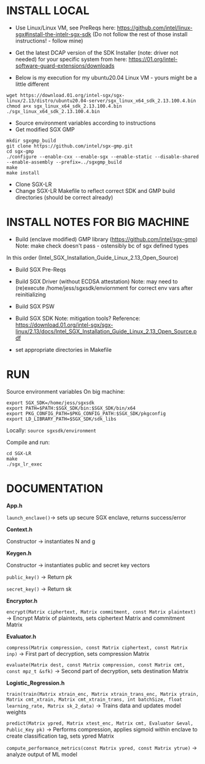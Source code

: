 # INSTALL LOCAL

- Use Linux/Linux VM, see PreReqs here:
  https://github.com/intel/linux-sgx#install-the-intelr-sgx-sdk (Do not follow
the rest of those install instructions! - follow mine)
	
- Get the latest DCAP version of the SDK Installer (note: driver not needed) for your specific system from here:
  https://01.org/intel-software-guard-extensions/downloads
- Below is my execution for my ubuntu20.04 Linux VM - yours might be a little
  different
```
wget https://download.01.org/intel-sgx/sgx-linux/2.13/distro/ubuntu20.04-server/sgx_linux_x64_sdk_2.13.100.4.bin
chmod a+x sgx_linux_x64_sdk_2.13.100.4.bin
./sgx_linux_x64_sdk_2.13.100.4.bin
```
- Source environment variables according to instructions
- Get modified SGX GMP
```
mkdir sgxgmp_build
git clone https://github.com/intel/sgx-gmp.git
cd sgx-gmp
./configure --enable-cxx --enable-sgx --enable-static --disable-shared --enable-assembly --prefix=../sgxgmp_build
make
make install
```
- Clone SGX-LR
- Change SGX-LR Makefile to reflect correct SDK and GMP build directories (should be correct already)


# INSTALL NOTES FOR BIG MACHINE

- Build (enclave modified) GMP library (https://github.com/intel/sgx-gmp)
Note: make check doesn't pass - ostensibly bc of sgx defined types

In this order (Intel_SGX_Installation_Guide_Linux_2.13_Open_Source)
- Build SGX Pre-Reqs
- Build SGX Driver (without ECDSA attestation)
Note: may need to (re)execute /home/jess/sgxsdk/enviornment for correct env vars after reinitializing

- Build SGX PSW
- Build SGX SDK 
Note: mitigation tools?
Reference: https://download.01.org/intel-sgx/sgx-linux/2.13/docs/Intel_SGX_Installation_Guide_Linux_2.13_Open_Source.pdf

- set appropriate directories in Makefile


# RUN

Source environment variables
On big machine:
```
export SGX_SDK=/home/jess/sgxsdk
export PATH=$PATH:$SGX_SDK/bin:$SGX_SDK/bin/x64
export PKG_CONFIG_PATH=$PKG_CONFIG_PATH:$SGX_SDK/pkgconfig
export LD_LIBRARY_PATH=$SGX_SDK/sdk_libs
```
Locally: `source sgxsdk/environment`

Compile and run:
```
cd SGX-LR
make
./sgx_lr_exec
```

# DOCUMENTATION

**App.h**

`launch_enclave()`-> sets up secure SGX enclave, returns success/error

**Context.h**

Constructor -> instantiates N and g

**Keygen.h**

Constructor -> instantiates public and secret key vectors

`public_key()` -> Return pk

`secret_key()` -> Return sk

**Encryptor.h**

`encrypt(Matrix ciphertext, Matrix commitment, const Matrix plaintext)` -> Encrypt Matrix of plaintexts, sets ciphertext Matrix and commitment Matrix

**Evaluator.h**

`compress(Matrix compression, const Matrix ciphertext, const Matrix inp)` -> First part of decryption, sets compression Matrix

`evaluate(Matrix dest, const Matrix compression, const Matrix cmt, const mpz_t &sfk)` -> Second part of decryption, sets destination Matrix

**Logistic_Regression.h**

`train(train(Matrix xtrain_enc, Matrix xtrain_trans_enc, Matrix ytrain, Matrix cmt_xtrain, Matrix cmt_xtrain_trans, int batchSize, float learning_rate, Matrix sk_2_data)` -> Trains data and updates model weights

`predict(Matrix ypred, Matrix xtest_enc, Matrix cmt, Evaluator &eval, Public_Key pk)` -> Performs compression, applies sigmoid within enclave to create classification tag, sets ypred Matrix

`compute_performance_metrics(const Matrix ypred, const Matrix ytrue)` -> analyze output of ML model



